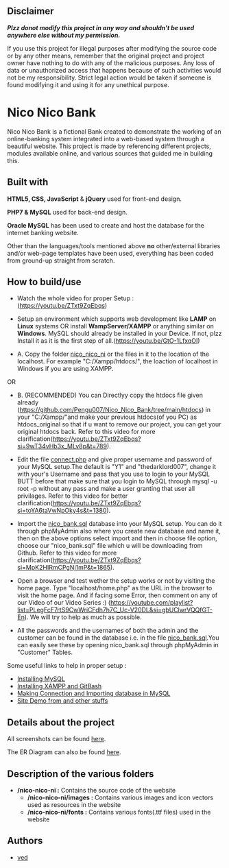 ## Disclaimer
<b><i>Plzz donot modify this project in any way and  shouldn't be used anywhere else without my permission.</b></i>

If you use this project for illegal purposes after modifying the source code or by any other means, remember that the original project and project owner have nothing to do with any of the malicious purposes. Any loss of data or unauthorized access that happens because of such activities would not be my responsibility. Strict legal action would be taken if someone is found modifying it and using it for any unethical purpose.

# Nico Nico Bank
Nico Nico Bank is a fictional Bank created to demonstrate the working of an online-banking system integrated into a web-based system through a beautiful website. This project is made by referencing different projects, modules available online, and various sources that guided me in building this.

## Built with
<b>HTML5, CSS, JavaScript</b> & <b>jQuery</b> used for front-end design.


<b>PHP7 & MySQL</b> used for back-end design.


<b>Oracle MySQL</b> has been used to create and host the database for the
internet banking website.


Other than the languages/tools mentioned above <b>no</b> other/external
libraries and/or web-page templates have been used, everything has been
coded from ground-up straight from scratch.

## How to build/use

* Watch the whole video for proper Setup : (https://youtu.be/ZTxt9ZqEbqs)

* Setup an environment which supports web development like <b>LAMP</b> on <b>Linux</b> systems OR install <b>WampServer/XAMPP</b> or anything similar on <b>Windows</b>.
MySQL should already be installed in your Device. If not, plzz Install it as it is the first step of all.(https://youtu.be/GtO-1LfxqOI)

* A. Copy the folder [nico_nico_ni](https://github.com/Pengu007/Nico_Nico_Bank/tree/main/nico_nico_ni) or the files in it to the location of the localhost. For example "C:/Xampp/htdocs/", the loaction of localhost in Windows if you are using XAMPP.

OR

* B. (RECOMMENDED) You can Directlyy copy the htdocs file given already (https://github.com/Pengu007/Nico_Nico_Bank/tree/main/htdocs) in your "C:/Xampp/"and make your previous htdocs(of you PC) as htdocs_original so that if u want to remove our project, you can get your original htdocs back. Refer to this video for more clarification(https://youtu.be/ZTxt9ZqEbqs?si=9wT34vHb3x_MLv8p&t=789).

* Edit the file [connect.php](https://github.com/Pengu007/Nico_Nico_Bank/blob/main/htdocs/connect.php) and give proper username and password of your MySQL setup.The default is "Y1" and "thedarklord007", change it with your's Username and pass that you use to login to your MySQL BUTT before that make sure that you login to MySQL through mysql -u root -p without any pass and make a user granting that user all privilages. Refer to this video for better clarification(https://youtu.be/ZTxt9ZqEbqs?si=toYA6taVwNpOky4s&t=1380).

* Import the [nico_bank.sql](https://github.com/Pengu007/Nico_Nico_Bank/blob/main/nico_bank.sql) database into your MySQL setup. You can do it through phpMyAdmin also where you create new database and name it, then on the above options select import and then in choose file option, choose our "nico_bank.sql" file which u will be downloading from Github. Refer to this video for more clarification(https://youtu.be/ZTxt9ZqEbqs?si=MpK2HIRmCPgNj1mP&t=1865).

* Open a browser and test wether the setup works or not by visiting the home page. Type "localhost/home.php" as the URL in the browser to visit the home page. And if facing some Error, then comment on any of our Video of our Video Series :) (https://youtube.com/playlist?list=PLegFcF7rtS9CwWriCFdh7h7C_Uc-V20DL&si=gbUClwrVQQfGT-En). We will try to help as much as possible.

* All the passwords and the usernames of both the admin and the customer can be found in the database i.e. in the file [nico_bank.sql](https://github.com/Pengu007/Nico_Nico_Bank/blob/main/nico_bank.sql).You can easily see these by opening nico_bank.sql through phpMyAdmin in "Customer" Tables.


Some useful links to help in proper setup :
* [Installing MySQL](https://youtu.be/GtO-1LfxqOI)
* [Installing XAMPP and GitBash](https://youtu.be/6kZXK1jk-IQ)
* [Making Connection and Importing database in MySQL](https://youtu.be/ZTxt9ZqEbqs)
* [Site Demo from and other stuffs](https://youtu.be/EIBjpJHYYr4)

## Details about the project
All screenshots can be found [here](https://github.com/Pengu007/Nico_Nico_Bank/tree/main/Project_SC).

The ER Diagram can also be found [here](https://github.com/Pengu007/Nico_Nico_Bank/blob/main/Project_SC/nico-er-diagram.png).

## Description of the various folders
- <b>/nico-nico-ni :</b> Contains the source code of the website
    - <b>/nico-nico-ni/images :</b> Contains various images and icon vectors used as resources in the website
    - <b>/nico-nico-ni/fonts :</b> Contains various fonts(.ttf files) used in the website

## Authors
* [ved](https://github.com/Pengu007/)
